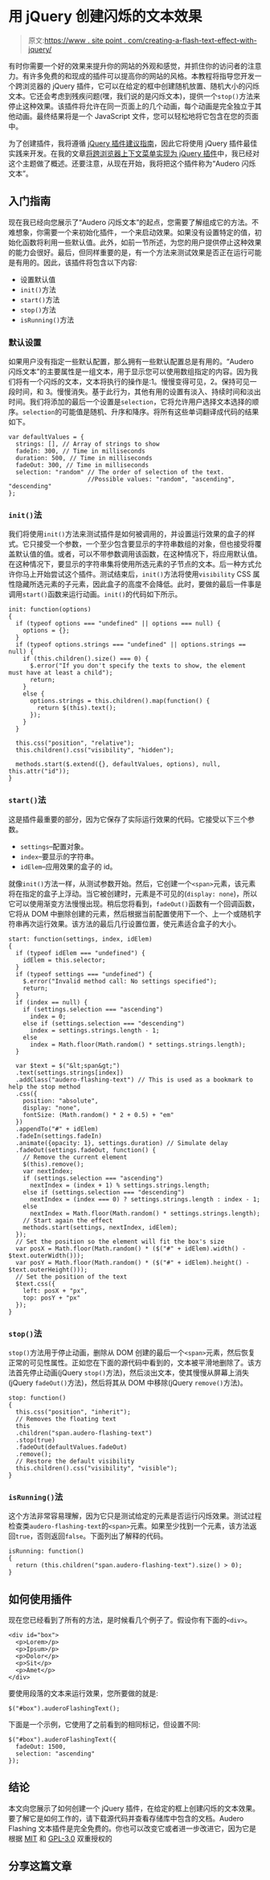 # 用 jQuery 创建闪烁的文本效果

> 原文:[https://www . site point . com/creating-a-flash-text-effect-with-jquery/](https://www.sitepoint.com/creating-a-flashing-text-effect-with-jquery/)

有时你需要一个好的效果来提升你的网站的外观和感觉，并抓住你的访问者的注意力。有许多免费的和现成的插件可以提高你的网站的风格。本教程将指导您开发一个跨浏览器的 jQuery 插件，它可以在给定的框中创建随机放置、随机大小的闪烁文本。它还会考虑到残疾问题(嘿，我们说的是闪烁文本)，提供一个`stop()`方法来停止这种效果。该插件将允许在同一页面上的几个动画，每个动画是完全独立于其他动画。最终结果将是一个 JavaScript 文件，您可以轻松地将它包含在您的页面中。

为了创建插件，我将遵循 [jQuery 插件建议指南](http://docs.jquery.com/Plugins/Authoring)，因此它将使用 jQuery 插件最佳实践来开发。在我的文章[将跨浏览器上下文菜单实现为 jQuery 插件](https://www.sitepoint.com/implementing-a-cross-browser-context-menu-as-a-jquery-plugin/ "Implementing a Cross-Browser Context Menu as a jQuery Plugin")中，我已经对这个主题做了概述。还要注意，从现在开始，我将把这个插件称为“Audero 闪烁文本”。

## 入门指南

现在我已经向您展示了“Audero 闪烁文本”的起点，您需要了解组成它的方法。不难想象，你需要一个来初始化插件，一个来启动效果。如果没有设置特定的值，初始化函数将利用一些默认值。此外，如前一节所述，为您的用户提供停止这种效果的能力会很好。最后，但同样重要的是，有一个方法来测试效果是否正在运行可能是有用的。因此，该插件将包含以下内容:

*   设置默认值
*   `init()`方法
*   `start()`方法
*   `stop()`方法
*   `isRunning()`方法

### 默认设置

如果用户没有指定一些默认配置，那么拥有一些默认配置总是有用的。“Audero 闪烁文本”的主要属性是一组文本，用于显示您可以使用数组指定的内容。因为我们将有一个闪烁的文本，文本将执行的操作是:1。慢慢变得可见，2。保持可见一段时间，和 3。慢慢消失。基于此行为，其他有用的设置有淡入、持续时间和淡出时间。我们将添加的最后一个设置是`selection`，它将允许用户选择文本选择的顺序。`selection`的可能值是随机、升序和降序。将所有这些单词翻译成代码的结果如下。

```
var defaultValues = {
  strings: [], // Array of strings to show
  fadeIn: 300, // Time in milliseconds
  duration: 500, // Time in milliseconds
  fadeOut: 300, // Time in milliseconds
  selection: "random" // The order of selection of the text.
                      //Possible values: "random", "ascending", "descending"
};
```

### `init()`法

我们将使用`init()`方法来测试插件是如何被调用的，并设置运行效果的盒子的样式。它只接受一个参数，一个至少包含要显示的字符串数组的对象，但也接受将覆盖默认值的值。或者，可以不带参数调用该函数，在这种情况下，将应用默认值。在这种情况下，要显示的字符串集将使用所选元素的子节点的文本。后一种方式允许你马上开始尝试这个插件。测试结束后，`init()`方法将使用`visibility` CSS 属性隐藏所选元素的子元素，因此盒子的高度不会降低。此时，要做的最后一件事是调用`start()`函数来运行动画。`init()`的代码如下所示。

```
init: function(options)
{
  if (typeof options === "undefined" || options === null) {
    options = {};
  }
  if (typeof options.strings === "undefined" || options.strings == null) {
    if (this.children().size() === 0) {
      $.error("If you don't specify the texts to show, the element must have at least a child");
      return;
    }
    else {
      options.strings = this.children().map(function() {
        return $(this).text();
      });
    }
  }

  this.css("position", "relative");
  this.children().css("visibility", "hidden");

  methods.start($.extend({}, defaultValues, options), null, this.attr("id"));
}
```

### `start()`法

这是插件最重要的部分，因为它保存了实际运行效果的代码。它接受以下三个参数。

*   `settings`–配置对象。
*   `index`–要显示的字符串。
*   `idElem`–应用效果的盒子的 id。

就像`init()`方法一样，从测试参数开始。然后，它创建一个`<span>`元素，该元素将在指定的盒子上浮动。当它被创建时，元素是不可见的(`display: none`)，所以它可以使用渐变方法慢慢出现。稍后您将看到，`fadeOut()`函数有一个回调函数，它将从 DOM 中删除创建的元素，然后根据当前配置使用下一个、上一个或随机字符串再次运行效果。该方法的最后几行设置位置，使元素适合盒子的大小。

```
start: function(settings, index, idElem)
{
  if (typeof idElem === "undefined") {
    idElem = this.selector;
  }
  if (typeof settings === "undefined") {
    $.error("Invalid method call: No settings specified");
    return;
  }
  if (index == null) {
    if (settings.selection === "ascending")
      index = 0;
    else if (settings.selection === "descending")
      index = settings.strings.length - 1;
    else
      index = Math.floor(Math.random() * settings.strings.length);
  }

  var $text = $("&lt;span&gt;")
  .text(settings.strings[index])
  .addClass("audero-flashing-text") // This is used as a bookmark to help the stop method
  .css({
    position: "absolute",
    display: "none",
    fontSize: (Math.random() * 2 + 0.5) + "em"
  })
  .appendTo("#" + idElem)
  .fadeIn(settings.fadeIn)
  .animate({opacity: 1}, settings.duration) // Simulate delay
  .fadeOut(settings.fadeOut, function() {
    // Remove the current element
    $(this).remove();
    var nextIndex;
    if (settings.selection === "ascending")
      nextIndex = (index + 1) % settings.strings.length;
    else if (settings.selection === "descending")
      nextIndex = (index === 0) ? settings.strings.length : index - 1;
    else
      nextIndex = Math.floor(Math.random() * settings.strings.length);
    // Start again the effect
    methods.start(settings, nextIndex, idElem);
  });
  // Set the position so the element will fit the box's size
  var posX = Math.floor(Math.random() * ($("#" + idElem).width() - $text.outerWidth()));
  var posY = Math.floor(Math.random() * ($("#" + idElem).height() - $text.outerHeight()));
  // Set the position of the text
  $text.css({
    left: posX + "px",
    top: posY + "px"
  });
}
```

### `stop()`法

`stop()`方法用于停止动画，删除从 DOM 创建的最后一个`<span>`元素，然后恢复正常的可见性属性。正如您在下面的源代码中看到的，文本被平滑地删除了。该方法首先停止动画(jQuery `stop()`方法)，然后淡出文本，使其慢慢从屏幕上消失(jQuery `fadeOut()`方法)，然后将其从 DOM 中移除(jQuery `remove()`方法)。

```
stop: function()
{
  this.css("position", "inherit");
  // Removes the floating text
  this
  .children("span.audero-flashing-text")
  .stop(true)
  .fadeOut(defaultValues.fadeOut)
  .remove();
  // Restore the default visibility
  this.children().css("visibility", "visible");
}
```

### `isRunning()`法

这个方法非常容易理解，因为它只是测试给定的元素是否运行闪烁效果。测试过程检查类`audero-flashing-text`的`<span>`元素。如果至少找到一个元素，该方法返回`true`，否则返回`false`。下面列出了解释的代码。

```
isRunning: function()
{
  return (this.children("span.audero-flashing-text").size() > 0);
}
```

## 如何使用插件

现在您已经看到了所有的方法，是时候看几个例子了。假设你有下面的`<div>`。

```
<div id="box">
  <p>Lorem>/p>
  <p>Ipsum>/p>
  <p>Dolor</p>
  <p>Sit</p>
  <p>Amet</p>
</div>
```

要使用段落的文本来运行效果，您所要做的就是:

```
$("#box").auderoFlashingText();
```

下面是一个示例，它使用了之前看到的相同标记，但设置不同:

```
$("#box").auderoFlashingText({
  fadeOut: 1500,
  selection: "ascending"
});
```

## 结论

本文向您展示了如何创建一个 jQuery 插件，在给定的框上创建闪烁的文本效果。要了解它是如何工作的，请下载源代码并查看存储库中包含的文档。Audero Flashing 文本插件是完全免费的。你也可以改变它或者进一步改进它，因为它是根据 [MIT](http://www.opensource.org/licenses/MIT) 和 [GPL-3.0](http://opensource.org/licenses/GPL-3.0) 双重授权的

## 分享这篇文章